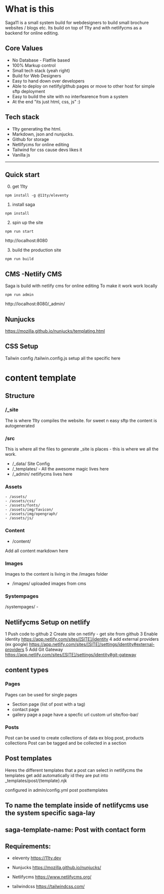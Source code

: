 # What is this

Saga11 is a small system build for webdesigners to build small brochure websites / blogs etc. 
Its build on top of 11ty and with netlifycms as a backend for online editing.

## Core Values
- No Database - Flatfile based
- 100% Markup control
- Small tech stack (yeah right)
- Build for Web Designers
- Easy to hand down over developers
- Able to deploy on netlify/github pages or move to other host for simple sftp deployment
- Easy to build the site with no interfearence from a system
- At the end "its just html, css, js" :)

## Tech stack
- 11ty generating the html.
- Markdown, json and nunjucks.
- Github for storage
- Netlifycms for online editing
- Tailwind for css cause devs likes it
- Vanilla js

---

## Quick start

0. get 11ty

```
npm install -g @11ty/eleventy
```

1. install saga

```
npm install
```

2. spin up the site

```
npm run start
```

http://localhost:8080

3. build the production site

```
npm run build
```

## CMS -Netlify CMS

Saga is build with netlify cms for online editing
To make it work work locally

```
npm run admin
```

http://localhost:8080/_admin/

## Nunjucks

https://mozilla.github.io/nunjucks/templating.html

## CSS Setup

Tailwin config
/tailwin.config.js setup all the specific here

# content template

## Structure

### /\_site

The is where 11ty compiles the website.
for sweet n easy sftp
the content is autogenerated

### /src

This is where all the files to generate \_site is places - this is where we all the work.

- /\_data/ Site Config
- /\_templates/ - All the awesome magic lives here
- /\_admin/ netlifycms lives here

### Assets

```
- /assets/
- /assets/css/
- /assets/fonts/
- /assets/img/favicon/
- /assets/img/opengraph/
- /assets/js/
```

### Content

- /content/

Add all content markdown here

### Images

Images to the content is living in the /images folder

- /images/ uploaded images from cms

### Systempages

/systempages/ -


## Netlifycms Setup on netlify

1 Push code to github
2 Create site on netlify - get site from github
3 Enable identity https://app.netlify.com/sites/[SITE]/identity
4 add external providers (ex google)
https://app.netlify.com/sites/[SITE]/settings/identity#external-providers
5 Add Git Gateway
https://app.netlify.com/sites/[SITE]/settings/identity#git-gateway

## content types

### Pages

Pages can be used for single pages

- Section page (list of post with a tag)
- contact page
- gallery page
  a page have a specfic url custom url site/foo-bar/

### Posts

Post can be used to create collections of data
ex blog post, products collections
Post can be tagged and be collected in a section

## Post templates

Heres the different templates that a post can select in netlifycms
the templates get add automatically id they are put into \_templates/post/{template}.njk

configured in admin/config.yml
post posttemplates

## To name the template inside of netlifycms use the system specific saga-lay

## saga-template-name: Post with contact form

## Requirements:

- eleventy https://11ty.dev
- Nunjucks https://mozilla.github.io/nunjucks/
- Netlifycms https://www.netlifycms.org/

- tailwindcss https://tailwindcss.com/
